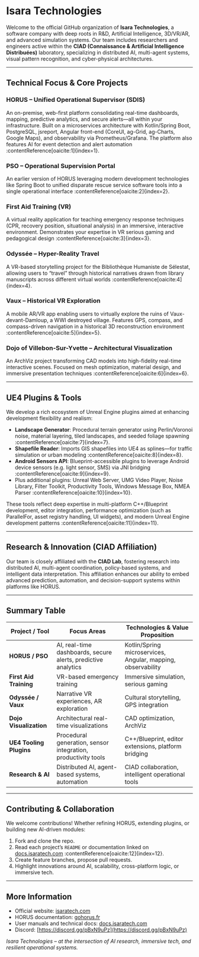 # Isara Technologies

Welcome to the official GitHub organization of **Isara Technologies**, a software company with deep roots in R&D, Artificial Intelligence, 3D/VR/AR, and advanced simulation systems. Our team includes researchers and engineers active within the **CIAD (Connaissance & Artificial Intelligence Distribuées)** laboratory, specializing in distributed AI, multi-agent systems, visual pattern recognition, and cyber-physical architectures.

---

##  Technical Focus & Core Projects

### HORUS – Unified Operational Supervisor (SDIS)
An on-premise, web-first platform consolidating real-time dashboards, mapping, predictive analytics, and secure alerts—all within your infrastructure. Built on a microservices architecture with Kotlin/Spring Boot, PostgreSQL, jsreport, Angular front-end (CoreUI, ag-Grid, ag-Charts, Google Maps), and observability via Prometheus/Grafana. The platform also features AI for event detection and alert automation :contentReference[oaicite:1]{index=1}.

### PSO – Operational Supervision Portal
An earlier version of HORUS leveraging modern development technologies like Spring Boot to unified disparate rescue service software tools into a single operational interface :contentReference[oaicite:2]{index=2}.

### First Aid Training (VR)
A virtual reality application for teaching emergency response techniques (CPR, recovery position, situational analysis) in an immersive, interactive environment. Demonstrates your expertise in VR serious gaming and pedagogical design :contentReference[oaicite:3]{index=3}.

### Odyssée – Hyper-Reality Travel
A VR-based storytelling project for the Bibliothèque Humaniste de Sélestat, allowing users to “travel” through historical narratives drawn from library manuscripts across different virtual worlds :contentReference[oaicite:4]{index=4}.

### Vaux – Historical VR Exploration
A mobile AR/VR app enabling users to virtually explore the ruins of Vaux-devant-Damloup, a WWI destroyed village. Features GPS, compass, and compass-driven navigation in a historical 3D reconstruction environment :contentReference[oaicite:5]{index=5}.

### Dojo of Villebon-Sur-Yvette – Architectural Visualization
An ArchViz project transforming CAD models into high-fidelity real-time interactive scenes. Focused on mesh optimization, material design, and immersive presentation techniques :contentReference[oaicite:6]{index=6}.

---

##  UE4 Plugins & Tools

We develop a rich ecosystem of Unreal Engine plugins aimed at enhancing development flexibility and realism:

- **Landscape Generator**: Procedural terrain generator using Perlin/Voronoi noise, material layering, tiled landscapes, and seeded foliage spawning :contentReference[oaicite:7]{index=7}.
- **Shapefile Reader**: Imports GIS shapefiles into UE4 as splines—for traffic simulation or urban modeling :contentReference[oaicite:8]{index=8}.
- **Android Sensors API**: Blueprint-accessible plugins to leverage Android device sensors (e.g. light sensor, SMS) via JNI bridging :contentReference[oaicite:9]{index=9}.
- Plus additional plugins: Unreal Web Server, UMG Video Player, Noise Library, Filter Toolkit, Productivity Tools, Windows Message Box, NMEA Parser :contentReference[oaicite:10]{index=10}.

These tools reflect deep expertise in multi-platform C++/Blueprint development, editor integration, performance optimization (such as ParallelFor, asset registry handling, UI widgets), and modern Unreal Engine development patterns :contentReference[oaicite:11]{index=11}.

---

##  Research & Innovation (CIAD Affiliation)

Our team is closely affiliated with the **CIAD Lab**, fostering research into distributed AI, multi-agent coordination, policy-based systems, and intelligent data interpretation. This affiliation enhances our ability to embed advanced prediction, automation, and decision-support systems within platforms like HORUS.

---

##  Summary Table

| Project / Tool                | Focus Areas                                                     | Technologies & Value Proposition                    |
|------------------------------|------------------------------------------------------------------|-----------------------------------------------------|
| **HORUS / PSO**              | AI, real-time dashboards, secure alerts, predictive analytics    | Kotlin/Spring microservices, Angular, mapping, observability |
| **First Aid Training**       | VR-based emergency training                                      | Immersive simulation, serious gaming                |
| **Odyssée / Vaux**           | Narrative VR experiences, AR exploration                         | Cultural storytelling, GPS integration              |
| **Dojo Visualization**       | Architectural real-time visualizations                           | CAD optimization, ArchViz                          |
| **UE4 Tooling Plugins**      | Procedural generation, sensor integration, productivity tools     | C++/Blueprint, editor extensions, platform bridging |
| **Research & AI**            | Distributed AI, agent-based systems, automation                  | CIAD collaboration, intelligent operational tools   |

---

## Contributing & Collaboration

We welcome contributions! Whether refining HORUS, extending plugins, or building new AI-driven modules:

1. Fork and clone the repo.
2. Read each project’s `README` or documentation linked on [docs.isaratech.com](https://docs.isaratech.com) :contentReference[oaicite:12]{index=12}.
3. Create feature branches, propose pull requests.
4. Highlight innovations around AI, scalability, cross-platform logic, or immersive tech.

---

##  More Information

- Official website: [isaratech.com](https://isaratech.com)  
- HORUS documentation: [gohorus.fr](https://www.gohorus.fr)  
- User manuals and technical docs: [docs.isaratech.com](https://docs.isaratech.com)
- Discord: [https://discord.gg/pBxN9uPz](https://discord.gg/pBxN9uPz) 

*Isara Technologies – at the intersection of AI research, immersive tech, and resilient operational systems.*

